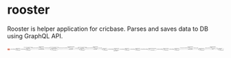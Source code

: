 # rooster
 Rooster is helper application for cricbase. Parses and saves data to DB using GraphQL API. 
 
![State Machine Diagram](https://github.com/nischaipyda/rooster/blob/main/asset/rooster_state_diagram.png?raw=true)
